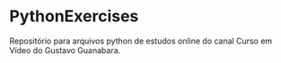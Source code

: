 # PythonExercises
Repositório para arquivos python de estudos online do canal Curso em Vídeo do Gustavo Guanabara.
